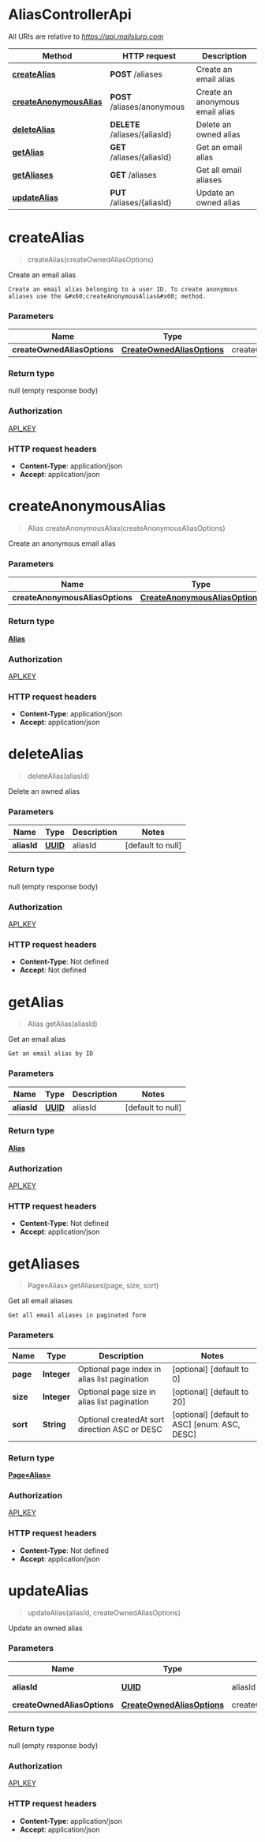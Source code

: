 # AliasControllerApi

All URIs are relative to *https://api.mailslurp.com*

Method | HTTP request | Description
------------- | ------------- | -------------
[**createAlias**](AliasControllerApi.md#createAlias) | **POST** /aliases | Create an email alias
[**createAnonymousAlias**](AliasControllerApi.md#createAnonymousAlias) | **POST** /aliases/anonymous | Create an anonymous email alias
[**deleteAlias**](AliasControllerApi.md#deleteAlias) | **DELETE** /aliases/{aliasId} | Delete an owned alias
[**getAlias**](AliasControllerApi.md#getAlias) | **GET** /aliases/{aliasId} | Get an email alias
[**getAliases**](AliasControllerApi.md#getAliases) | **GET** /aliases | Get all email aliases
[**updateAlias**](AliasControllerApi.md#updateAlias) | **PUT** /aliases/{aliasId} | Update an owned alias


<a name="createAlias"></a>
# **createAlias**
> createAlias(createOwnedAliasOptions)

Create an email alias

    Create an email alias belonging to a user ID. To create anonymous aliases use the &#x60;createAnonymousAlias&#x60; method.

### Parameters

Name | Type | Description  | Notes
------------- | ------------- | ------------- | -------------
 **createOwnedAliasOptions** | [**CreateOwnedAliasOptions**](..//Models/CreateOwnedAliasOptions.md)| createOwnedAliasOptions |

### Return type

null (empty response body)

### Authorization

[API_KEY](../README.md#API_KEY)

### HTTP request headers

- **Content-Type**: application/json
- **Accept**: application/json

<a name="createAnonymousAlias"></a>
# **createAnonymousAlias**
> Alias createAnonymousAlias(createAnonymousAliasOptions)

Create an anonymous email alias

### Parameters

Name | Type | Description  | Notes
------------- | ------------- | ------------- | -------------
 **createAnonymousAliasOptions** | [**CreateAnonymousAliasOptions**](..//Models/CreateAnonymousAliasOptions.md)| createAnonymousAliasOptions |

### Return type

[**Alias**](..//Models/Alias.md)

### Authorization

[API_KEY](../README.md#API_KEY)

### HTTP request headers

- **Content-Type**: application/json
- **Accept**: application/json

<a name="deleteAlias"></a>
# **deleteAlias**
> deleteAlias(aliasId)

Delete an owned alias

### Parameters

Name | Type | Description  | Notes
------------- | ------------- | ------------- | -------------
 **aliasId** | [**UUID**](..//Models/.md)| aliasId | [default to null]

### Return type

null (empty response body)

### Authorization

[API_KEY](../README.md#API_KEY)

### HTTP request headers

- **Content-Type**: Not defined
- **Accept**: Not defined

<a name="getAlias"></a>
# **getAlias**
> Alias getAlias(aliasId)

Get an email alias

    Get an email alias by ID

### Parameters

Name | Type | Description  | Notes
------------- | ------------- | ------------- | -------------
 **aliasId** | [**UUID**](..//Models/.md)| aliasId | [default to null]

### Return type

[**Alias**](..//Models/Alias.md)

### Authorization

[API_KEY](../README.md#API_KEY)

### HTTP request headers

- **Content-Type**: Not defined
- **Accept**: application/json

<a name="getAliases"></a>
# **getAliases**
> Page«Alias» getAliases(page, size, sort)

Get all email aliases

    Get all email aliases in paginated form

### Parameters

Name | Type | Description  | Notes
------------- | ------------- | ------------- | -------------
 **page** | **Integer**| Optional page index in alias list pagination | [optional] [default to 0]
 **size** | **Integer**| Optional page size in alias list pagination | [optional] [default to 20]
 **sort** | **String**| Optional createdAt sort direction ASC or DESC | [optional] [default to ASC] [enum: ASC, DESC]

### Return type

[**Page«Alias»**](..//Models/Page«Alias».md)

### Authorization

[API_KEY](../README.md#API_KEY)

### HTTP request headers

- **Content-Type**: Not defined
- **Accept**: application/json

<a name="updateAlias"></a>
# **updateAlias**
> updateAlias(aliasId, createOwnedAliasOptions)

Update an owned alias

### Parameters

Name | Type | Description  | Notes
------------- | ------------- | ------------- | -------------
 **aliasId** | [**UUID**](..//Models/.md)| aliasId | [default to null]
 **createOwnedAliasOptions** | [**CreateOwnedAliasOptions**](..//Models/CreateOwnedAliasOptions.md)| createOwnedAliasOptions |

### Return type

null (empty response body)

### Authorization

[API_KEY](../README.md#API_KEY)

### HTTP request headers

- **Content-Type**: application/json
- **Accept**: application/json

